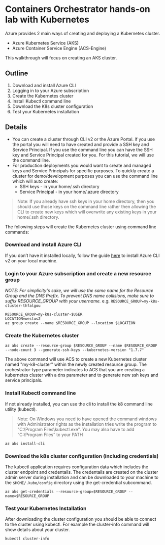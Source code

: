 # Containers Orchestrator hands-on lab with Kubernetes

Azure provides 2 main ways of creating and deploying a Kubernetes cluster.

* Azure Kubernetes Service (AKS)
* Azure Container Service Engine (ACS-Engine)

This walkthrough will focus on creating an AKS cluster.

## Outline

1. Download and install Azure CLI
1. Logging in to your Azure subscription
1. Create the Kubernetes cluster
1. Install Kubectl command line
1. Download the K8s cluster configuration
1. Test your Kubernetes installation

## Details

* You can create a cluster through CLI v2 or the Azure Portal. If you use the portal you will need to have created and provide a SSH key and Service Principal. If you use the command line you can have the SSH key and Service Principal created for you. For this tutorial, we will use the command line.
* For production deployments you would want to create and managed keys and Service Principals for specific purposes. To quickly create a cluster for demo/development purposes you can use the command line which will auto create:
  * SSH keys - in your home/.ssh directory
  * Service Principal - in your home/.azure directory
> Note: If you already have ssh keys in your home directory, then you should use those keys on the command line rather then allowing the CLI to create new keys which will overwrite any existing keys in your home/.ssh directory.

The following steps will create the Kubernetes cluster using command line commands:

### Download and install Azure CLI

If you don’t have it installed locally, follow the guide [here](https://docs.microsoft.com/en-us/cli/azure/install-azure-cli?view=azure-cli-latest) to install Azure CLI v2 on your local machine.

### Login to your Azure subscription and create a new resource group

*NOTE: For simplicity's sake, we will use the same name for the Resource Group and the DNS Prefix.  To prevent DNS name collisions, make sure to suffix RESOURCE_GROUP with your username.*  e.g. `RESOURCE_GROUP=my-k8s-cluster-thfalgou`

```shell
RESOURCE_GROUP=my-k8s-cluster-$USER
LOCATION=westus2
az group create --name $RESOURCE_GROUP --location $LOCATION
```

### Create the Kubernetes cluster

```shell
az aks create --resource-group $RESOURCE_GROUP --name $RESOURCE_GROUP --node-count 3 --generate-ssh-keys --kubernetes-version "1.7.7"
```

The above command will use ACS to create a new Kubernetes cluster named "my-k8-cluster" within the newly created resource group. The orchestrator-type parameter indicates to ACS that you are creating a kubernetes cluster with a dns parameter and to generate new ssh keys and service principals.

### Install Kubectl command line

If not already installed, you can use the cli to install the k8 command line utility (kubectl).
> Note: On Windows you need to have opened the command windows with Administrator rights as the installation tries write the program to "C:\Program Files\kubectl.exe". You may also have to add “C:\Program Files” to your PATH

```shell
az aks install-cli
```

### Download the k8s cluster configuration (including credentials)

The kubectl application requires configuration data which includes the cluster endpoint and credentails. The credentails are created on the cluster admin server during installation and can be downloaded to your machine to the `$HOME/.kube/config` directory using the get-credential subcommand.

```shell
az aks get-credentials --resource-group=$RESOURCE_GROUP --name=$RESOURCE_GROUP
```

### Test your Kubernetes Installation

After downloading the cluster configuration you should be able to connect to the cluster using kubectl. For example the cluster-info command will show details about your cluster.

```shell
kubectl cluster-info
```
